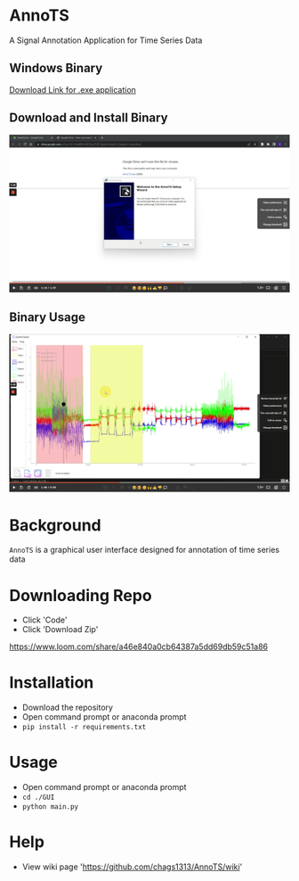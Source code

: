 # AnnoTS
A Signal Annotation Application for Time Series Data

## Windows Binary
[Download Link for .exe application](https://drive.google.com/file/d/18wWFlmYd1ILkzCFirR-QgnQrnkkxbOL_/view?usp=sharing) 

## Download and Install Binary
[![Download and Install](https://github.com/chags1313/AnnoTS/blob/main/other/docs/downloadinstall.png?raw=true)](https://www.loom.com/share/0f994dbe1b054bc585fa8156ca8643ac)

## Binary Usage
[![Usage](https://github.com/chags1313/AnnoTS/blob/main/other/docs/usage.png?raw=true)](https://www.loom.com/share/5ea2f46af25849908a906d2534a3f1ff)

# Background
`AnnoTS` is a graphical user interface designed for annotation of time series data

# Downloading Repo
- Click 'Code'
- Click 'Download Zip'

https://www.loom.com/share/a46e840a0cb64387a5dd69db59c51a86

# Installation
- Download the repository
- Open command prompt or anaconda prompt
- `pip install -r requirements.txt`

# Usage
- Open command prompt or anaconda prompt
- `cd ./GUI`
- `python main.py`

# Help
- View wiki page 'https://github.com/chags1313/AnnoTS/wiki'

